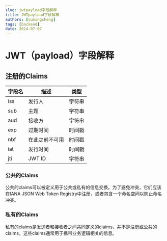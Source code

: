 ```yaml
---
slug: jwtpayload字段解释
title: JWTpayload字段解释
authors: [sumingcheng]
tags: [backend]
date: 2024-07-07
---
```


# JWT（payload）字段解释



 

## 注册的Claims  

| 字段名 | 描述 | 类型 |
| --- | --- | --- |
| iss | 发行人 | 字符串 |
| sub | 主题 | 字符串 |
| aud | 接收方 | 字符串 |
| exp | 过期时间 | 时间戳 |
| nbf | 在此之前不可用 | 时间戳 |
| iat | 发行时间 | 时间戳 |
| jti | JWT ID | 字符串 |

### 公共的Claims  

公共的claims可以被定义用于公共或私有的信息交换。为了避免冲突，它们应该在IANA JSON Web Token Registry中注册，或者包含一个命名空间以防止命名冲突。

### 私有的Claims  

私有的claims是发送者和接收者之间共同定义的claims，并不是注册或公共的claims。这些claims通常用于携带业务逻辑相关的信息。